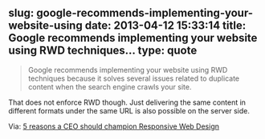 slug: google-recommends-implementing-your-website-using
date: 2013-04-12 15:33:14
title: Google recommends implementing your website using RWD techniques...
type: quote
---

> Google recommends implementing your website using RWD techniques because it solves several issues related to duplicate content when the search engine crawls your site.

That does not enforce RWD though. Just delivering the same content in different formats under the same URL is also possible on the server side.

 Via: [5 reasons a CEO should champion Responsive Web Design](http://mike-hostetler.com/blog/2013/02/06/5-reasons-a-ceo-should-champion-responsive-web-design/)
